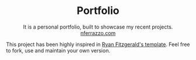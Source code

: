 <p align="center">
  <h1 align="center">Portfolio</h1>

  <p align="center">
    It is a personal portfolio, built to showcase my recent projects.<br/> 
    <a href="https://nferrazzo.com">nferrazzo.com</a>
  </p>
</p>

This project has been highly inspired in [Ryan Fitzgerald's template](https://github.com/RyanFitzgerald/devportfolio). Feel free to fork, use and maintain your own version.

